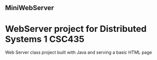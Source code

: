 ## MiniWebServer
# WebServer project for Distributed Systems 1 CSC435

Web Server class project built with Java and serving a basic HTML page

